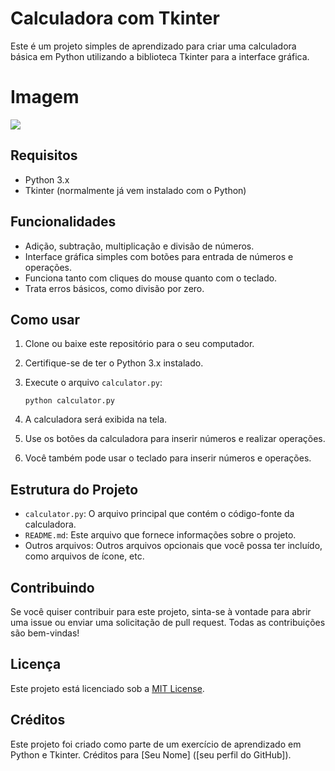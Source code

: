 # Calculadora com Tkinter

Este é um projeto simples de aprendizado para criar uma calculadora básica em Python utilizando a biblioteca Tkinter para a interface gráfica.

# Imagem

![](https://i.ibb.co/qjGM6hr/Captura-de-tela-2024-05-11-204956.png)

## Requisitos

- Python 3.x
- Tkinter (normalmente já vem instalado com o Python)

## Funcionalidades

- Adição, subtração, multiplicação e divisão de números.
- Interface gráfica simples com botões para entrada de números e operações.
- Funciona tanto com cliques do mouse quanto com o teclado.
- Trata erros básicos, como divisão por zero.

## Como usar

1. Clone ou baixe este repositório para o seu computador.
2. Certifique-se de ter o Python 3.x instalado.
3. Execute o arquivo `calculator.py`:

    ```
    python calculator.py
    ```

4. A calculadora será exibida na tela.
5. Use os botões da calculadora para inserir números e realizar operações.
6. Você também pode usar o teclado para inserir números e operações.

## Estrutura do Projeto

- `calculator.py`: O arquivo principal que contém o código-fonte da calculadora.
- `README.md`: Este arquivo que fornece informações sobre o projeto.
- Outros arquivos: Outros arquivos opcionais que você possa ter incluído, como arquivos de ícone, etc.

## Contribuindo

Se você quiser contribuir para este projeto, sinta-se à vontade para abrir uma issue ou enviar uma solicitação de pull request. Todas as contribuições são bem-vindas!

## Licença

Este projeto está licenciado sob a [MIT License](LICENSE).

## Créditos

Este projeto foi criado como parte de um exercício de aprendizado em Python e Tkinter. Créditos para [Seu Nome] ([seu perfil do GitHub]).

